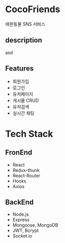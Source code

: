 # CocoFriends
애완동물 SNS 서비스

## description
asd

## Features
- 회원가입
- 로그인
- 유저페이지
- 게시물 CRUD
- 유저검색
- 실시간 채팅

# Tech Stack
## FronEnd
- React
- Redux-thunk
- React-Router
- Hooks
- Axios

## BackEnd
- Node.js
- Express
- Mongoose, MongoDB
- JWT, Bcrypt
- Socket.io
